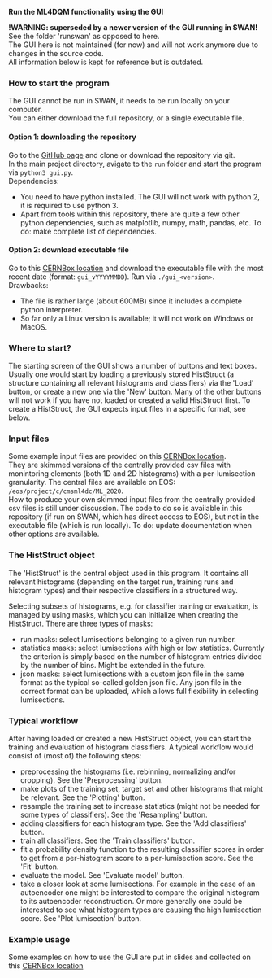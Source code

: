**Run the ML4DQM functionality using the GUI**  

**!WARNING: superseded by a newer version of the GUI running in SWAN!**  
See the folder 'runswan' as opposed to here.  
The GUI here is not maintained (for now) and will not work anymore due to changes in the source code.  
All information below is kept for reference but is outdated.  

### How to start the program
The GUI cannot be run in SWAN, it needs to be run locally on your computer.  
You can either download the full repository, or a single executable file.  

#### Option 1: downloading the repository
Go to the [GitHub page](https://github.com/LukaLambrecht/ML4DQM-DC) and clone or download the repository via git.  
In the main project directory, avigate to the `run` folder and start the program via `python3 gui.py`.  
Dependencies:  
- You need to have python installed. The GUI will not work with python 2, it is required to use python 3.  
- Apart from tools within this repository, there are quite a few other python dependencies, such as matplotlib, numpy, math, pandas, etc. To do: make complete list of dependencies.  

#### Option 2: download executable file
Go to this [CERNBox location](https://cernbox.cern.ch/index.php/s/R9BtMUP2g9XAw0t) and download the executable file with the most recent date (format: `gui_vYYYYMMDD`). Run via `./gui_<version>`.  
Drawbacks:  
- The file is rather large (about 600MB) since it includes a complete python interpreter.  
- So far only a Linux version is available; it will not work on Windows or MacOS.  

### Where to start?
The starting screen of the GUI shows a number of buttons and text boxes.  
Usually one would start by loading a previously stored HistStruct (a structure containing all relevant histograms and classifiers) via the 'Load' button, or create a new one via the 'New' button. Many of the other buttons will not work if you have not loaded or created a valid HistStruct first. To create a HistStruct, the GUI expects input files in a specific format, see below.

### Input files
Some example input files are provided on this [CERNBox location](https://cernbox.cern.ch/index.php/s/E9GzJ4WMZs3jbPd).  
They are skimmed versions of the centrally provided csv files with monintoring elements (both 1D and 2D histograms) with a per-lumisection granularity. The central files are available on EOS: `/eos/project/c/cmsml4dc/ML_2020`.  
How to produce your own skimmed input files from the centrally provided csv files is still under discussion. The code to do so is available in this repository (if run on SWAN, which has direct access to EOS), but not in the executable file (which is run locally). To do: update documentation when other options are available.  

### The HistStruct object
The 'HistStruct' is the central object used in this program. It contains all relevant histograms (depending on the target run, training runs and histogram types) and their respective classifiers in a structured way.  

Selecting subsets of histograms, e.g. for classifier training or evaluation, is managed by using masks, which you can initialize when creating the HistStruct. There are three types of masks:  
- run masks: select lumisections belonging to a given run number.  
- statistics masks: select lumisections with high or low statistics. Currently the criterion is simply based on the number of histogram entries divided by the number of bins. Might be extended in the future.  
- json masks: select lumisections with a custom json file in the same format as the typical so-called golden json file. Any json file in the correct format can be uploaded, which allows full flexibility in selecting lumisections.  

### Typical workflow
After having loaded or created a new HistStruct object, you can start the training and evaluation of histogram classifiers. A typical workflow would consist of (most of) the following steps:  
- preprocessing the histograms (i.e. rebinning, normalizing and/or cropping). See the 'Preprocessing' button.  
- make plots of the training set, target set and other histograms that might be relevant. See the 'Plotting' button.  
- resample the training set to increase statistics (might not be needed for some types of classifiers). See the 'Resampling' button.  
- adding classifiers for each histogram type. See the 'Add classifiers' button.  
- train all classifiers. See the 'Train classifiers' button.
- fit a probability density function to the resulting classifier scores in order to get from a per-histogram score to a per-lumisection score. See the 'Fit' button.
- evaluate the model. See 'Evaluate model' button.  
- take a closer look at some lumisections. For example in the case of an autoencoder one might be interested to compare the original histogram to its autoencoder reconstruction. Or more generally one could be interested to see what histogram types are causing the high lumisection score. See 'Plot lumisection' button.  

### Example usage
Some examples on how to use the GUI are put in slides and collected on this [CERNBox location](https://cernbox.cern.ch/index.php/s/QEUAG7eKmgSeRns)
